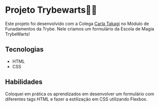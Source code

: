 
# **Projeto Trybewarts**🧙‍♀️

Este projeto foi desenvolvido com a Colega <a href="https://www.linkedin.com/in/carla-takagi/">Carla Takagi</a> no Módulo de Funadamentos da Trybe. Nele criamos um formulário da Escola de Magia TrybeWarts!

## **Tecnologias**

- HTML
- CSS
 
## **Habilidades**

Coloquei em prática os aprendizados em desenvolver um formulário com diferentes tags HTML e fazer a estilização em CSS utilizando Flexbox.
